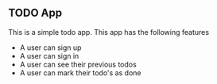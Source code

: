 ## TODO App

This is a simple todo app.
This app has the following features
- A user can sign up
- A user can sign in
- A user can see their previous todos
- A user can mark their todo's as done